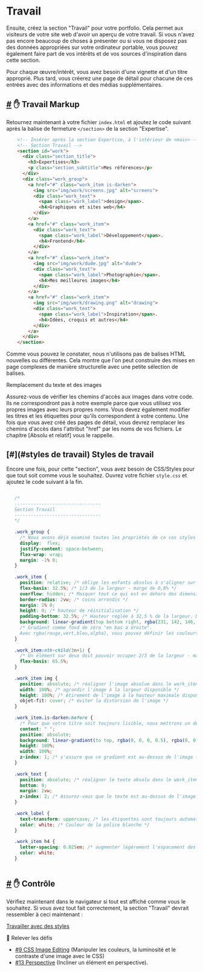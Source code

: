 Travail
===============================

Ensuite, créez la section "Travail" pour votre portfolio. Cela permet aux visiteurs de votre site web d'avoir un aperçu de votre travail. Si vous n'avez pas encore beaucoup de choses à présenter ou si vous ne disposez pas des données appropriées sur votre ordinateur portable, vous pouvez également faire part de vos intérêts et de vos sources d'inspiration dans cette section.

Pour chaque œuvre/intérêt, vous avez besoin d'une vignette et d'un titre approprié. Plus tard, vous créerez une page de détail pour chacune de ces entrées avec des informations et des médias supplémentaires.

[#](#work-markup) :hand: Travail Markup
-------------------------------------

Retournez maintenant à votre fichier `index.html` et ajoutez le code suivant après la balise de fermeture `</section>` de la section "Expertise".

```html
    <!-- Insérer après la section Expertise, à l'intérieur de <main> -->
    <!-- Section Travail -->
    <section id="work">
      <div class="section_title">
        <h3>Expertises</h3>
        <p class="section_subtitle">Mes références</p>
      </div>
      <div class="work_group">
        <a href="#" class="work_item is-darken">
          <img src="img/work/screens.jpg" alt="screens">
          <div class="work_text">
            <span class="work_label">design</span>.
            <h4>Graphiques et sites web</h4>
          </div>
        </a>
        <a href="#" class="work_item">
          <div class="work_text">
            <span class="work_label">Développement</span>.
            <h4>Frontend</h4>
          </div>
        </a>
        <a href="#" class="work_item">
          <img src="img/work/dude.jpg" alt="dude">
          <div class="work_text">
            <span class="work_label">Photographie</span>.
            <h4>Mes meilleures images</h4>
          </div>
        </a>
        <a href="#" class="work_item">
          <img src="img/work/drawing.png" alt="drawing">
          <div class="work_text">
            <span class="work_label">Inspiration</span>.
            <h4>Idées, croquis et autres</h4>
          </div>
        </a>
      </div>
    </section>
 ```   

Comme vous pouvez le constater, nous n'utilisons pas de balises HTML nouvelles ou différentes. Cela montre que l'on peut construire des mises en page complexes de manière structurelle avec une petite sélection de balises.

Remplacement du texte et des images

Assurez-vous de vérifier les chemins d'accès aux images dans votre code. Ils ne correspondront pas à notre exemple parce que vous utilisez vos propres images avec leurs propres noms. Vous devez également modifier les titres et les étiquettes pour qu'ils correspondent à votre contenu. Une fois que vous avez créé des pages de détail, vous devrez remplacer les chemins d'accès dans l'attribut "href" par les noms de vos fichiers. Le chapitre [Absolu et relatif] vous le rappelle.

[#](#styles de travail) Styles de travail
-------------------------------------

Encore une fois, pour cette "section", vous avez besoin de CSS/Styles pour que tout soit comme vous le souhaitez. Ouvrez votre fichier `style.css` et ajoutez le code suivant à la fin.

 ```css
 
    /* 
    --------------------------------
    Section Travail
    --------------------------------
    */
    
    .work_group {
      /* Nous avons déjà examiné toutes les propriétés de ce ces styles dans le chapitre sur la mise en page CSS. */
      display:  flex; 
      justify-content: space-between;
      flex-wrap: wrap;
      margin: -1% 0;
    }
    
    .work_item {
      position: relative; /* oblige les enfants absolus à s'aligner sur ce système de coordonnées */
      flex-basis: 32.5%; /* 1/3 de la largeur - marge de 0,8% */
      overflow: hidden; /* Masquer tout ce qui est en dehors des dimensions de cette boîte. */
      border-radius: 2vw; /* coins arrondis */
      margin: 1% 0;
      height: 0; /* hauteur de réinitialisation */
      padding-bottom: 32.5%; /* Hauteur réglée à 32,5 % de la largeur. De cette façon, nous obtenons toujours un carré car flex-basis a la même valeur */
      background: linear-gradient(top bottom right, rgba(231, 142, 146, 1) 0%, rgba(182, 38, 79, 1) 40%, rgba(2, 67, 108, 1) 100%); 
      /* Gradient comme fond de zéro "en bas à droite". 
      Avec rgba(rouge,vert,bleu,alpha), vous pouvez définir les couleurs en valeurs RGB, plus la transparence (alpha). La transparence peut être réglée entre 0 (transparent) et 1 (opaque), par exemple 0.5 */
    }
    
    .work_item:nth-child(3n+1) {
      /* Un élément sur deux doit pouvoir occuper 2/3 de la largeur - marge de 0,8%. Plus d'informations à ce sujet plus tard, dans le chapitre sur les pseudo-classes */
      flex-basis: 65.5%;
    }
    
    .work_item img {
      position: absolute; /* réaligner l'image absolue dans le work_item relatif */
      width: 100%; /* agrandir l'image à la largeur disponible */
      height: 100%; /* étirement de l'image à la hauteur maximale disponible */
      objet-fit: cover; /* éviter la distorsion de l'image */
    }
    
    .work_item.is-darken:before {
      /* Pour que votre titre soit toujours lisible, nous mettrons un dégradé foncé entre la police et l'image. Plus d'informations à ce sujet plus tard, dans le chapitre Pseudo-éléments */
      content: " ";
      position: absolute;
      background: linear-gradient(to top, rgba(0, 0, 0, 0.5), rgba(0, 0, 0, 0));
      height: 100%;
      width: 100%;
      z-index: 1; /* s'assure que ce gradient est au-dessus de l'image (axe z) */
    }
    
    .work_text {
      position: absolute; /* réaligner le texte absolu dans le work_item relatif */
      bottom: 0;
      margin: 2vw;
      z-index: 2; /* Assurez-vous que le texte est au-dessus de l'image et du dégradé foncé. */
    }
    
    .work_label {
      text-transform: uppercase; /* les étiquettes sont toujours automatiquement mises en majuscules */
      color: white; /* Couleur de la police blanche */
    }
    
    .work_item h4 {
      letter-spacing: 0.025em; /* augmenter légèrement l'espacement des caractères, par rapport à la taille de police actuelle */
      color: white;
    }
    
 ```       
    

[#](#check-in-browser) :hand: Contrôle
---------------------------------------------------------

Vérifiez maintenant dans le navigateur si tout est affiché comme vous le souhaitez. Si vous avez tout fait correctement, la section "Travail" devrait ressembler à ceci maintenant :

[Travailler avec des styles](https://github.com/inetis-ch/viscom-cie1/blob/main/asset/img/work.f12fe60e.png)

:mega: Relever les défis

* [#9 CSS Image Editing](/viscom-cie1/challenges/#_9-css-image-editing) (Manipuler les couleurs, la luminosité et le contraste d'une image avec le CSS)
* [#13 Perspective](/viscom-cie1/challenges/#_13-perspective) (Incliner un élément en perspective).

